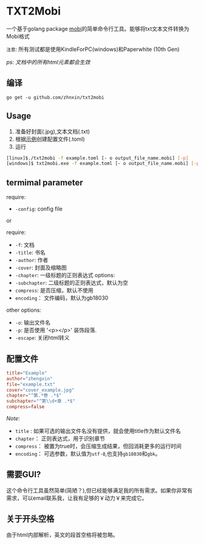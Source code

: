 # TXT2Mobi

一个基于golang package [mobi](https://github.com/766b/mobi/)的简单命令行工具。能够将txt文本文件转换为Mobi格式

`注意`: 所有测试都是使用KindleForPC(windows)和Paperwhite (10th Gen)

_ps: 文档中的所有html元素都会生效_

## 编译


```
go get -u github.com/zhnxin/txt2mobi
```

## Usage

1. 准备好封面(.jpg),文本文档(.txt)
2. 根据[示例](./examples/example.toml)创建配置文件(.toml)
3. 运行
```sh
[linux]$./txt2mobi -f example.toml [- o output_file_name.mobi] [-p]
[windows]$ txt2mobi.exe -f example.toml [- o output_file_name.mobi] [-p]
```

## termimal parameter
require:
- `-config`: config file

or

require:
- `-f`: 文档
- `-title`: 书名
- `-author`: 作者
- `-cover`: 封面及缩略图
- `-chapter`: 一级标题的正则表达式
options:
- `-subchapter`: 二级标题的正则表达式，默认为空
- `compress`: 是否压缩，默认不使用
- `encoding`： 文件编码，默认为gb18030


other options:

- `-o`: 输出文件名
- `-p`: 是否使用 '\<p\>\</p\>' 装饰段落.
- `-escape`: 关闭html转义

## 配置文件
```toml
title="Example"
author="zhengxin"
file="example.txt"
cover="cover_example.jpg"
chapter="^第.*卷 .*$"
subchapter="^第\\d+章 .*$"
compress=false
```

_Note_:
- `title` : 如果可选的输出文件名没有提供，就会使用title作为默认文件名
- `chapter`： 正则表达式，用于识别章节
- `compress`： 被置为true时，会压缩生成结果，但回消耗更多的运行时间
- `encoding`： 可选参数，默认值为`utf-8`,也支持`gb18030`和`gbk`。

## 需要GUI?

这个命令行工具虽然简单(简陋？),但已经能够满足我的所有需求。如果你非常有需求，可以email联系我，让我有足够的￥动力￥来完成它。

## 关于开头空格

由于html内部解析，英文的段首空格将被忽略。
